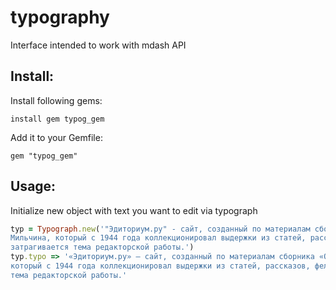 # typography
Interface intended to work with mdash API
## Install:
Install following gems:
```
install gem typog_gem
```
Add it to your Gemfile:
```
gem "typog_gem"
```

## Usage:
Initialize new object with text you want to edit via typograph
``` ruby
typ = Typograph.new('"Эдиториум.ру" - сайт, созданный по материалам сборника "О редактировании и редакторах" Аркадия Эммануиловича  
Мильчина, который с 1944 года коллекционировал выдержки из статей, рассказов, фельетонов, пародий, писем и книг, где так или иначе  
затрагивается тема редакторской работы.') 
typ.typo => '«Эдиториум.ру» — сайт, созданный по материалам сборника «О редактировании и редакторах» Аркадия Эммануиловича Мильчина,  
который с 1944 года коллекционировал выдержки из статей, рассказов, фельетонов, пародий, писем и книг, где так или иначе затрагивается  
тема редакторской работы.'
